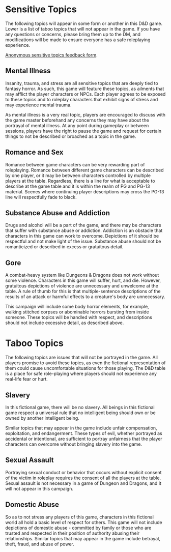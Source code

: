 # Sensitive Topics

The following topics will appear in some form or another in this D&D game. Lower is a list of taboo topics that will not appear in the game. If you have any questions or concerns, please bring them up to the DM, and modifications will be made to ensure everyone has a safe roleplaying experience.

[Anonymous sensitive topics feedback form](https://forms.gle/8UpkmVxeZ1Tj6BnN7).

## Mental Illness 

Insanity, trauma, and stress are all sensitive topics that are deeply tied to fantasy horror. As such, this game will feature these topics, as ailments that may afflict the player characters or NPCs. 
Each player agrees to be exposed to these topics and to roleplay characters that exhibit signs of stress and may experience mental trauma. 

As mental illness is a very real topic, players are encouraged to discuss with the game master beforehand any concerns they may have about the portrayal of mental illness. At any point during gameplay or between sessions, players have the right to pause the game and request for certain things to not be described or broached as a topic in the game. 

## Romance and Sex 

Romance between game characters can be very rewarding part of roleplaying. Romance between different game characters can be described by one player, or it may be between characters controlled by multiple players at the table. Regardless, there is a line for what is acceptable to describe at the game table and it is within the realm of PG and PG-13 material. Scenes where continuing player descriptions may cross the PG-13 line will respectfully fade to black. 

## Substance Abuse and Addiction

Drugs and alcohol will be a part of the game, and there may be characters that suffer with substance abuse or addiction. Addiction is an obstacle that characters in this game can work to overcome. Depictions of it should be respectful and not make light of the issue. Substance abuse should not be romanticized or described in excess or gratuitous detail.

## Gore

A combat-heavy system like Dungeons & Dragons does not work without some violence. Characters in this game will suffer, hurt, and die. However, gratuitous depictions of violence are unnecessary and unwelcome at the table. A rule of thumb for this is that multiple-sentence descriptions of the results of an attack or harmful effects to a creature's body are unnecessary. 

This campaign will include some body horror elements, for example, walking stitched corpses or abominable horrors bursting from inside someone. These topics will be handled with respect, and descriptions should not include excessive detail, as described above.

# Taboo Topics 

The following topics are issues that will not be portrayed in the game. All players promise to avoid these topics, as even the fictional representation of them could cause uncomfortable situations for those playing. The D&D table is a place for safe role-playing where players should not experience any real-life fear or hurt. 

## Slavery 

In this fictional game, there will be no slavery. All beings in this fictional game respect a universal rule that no intelligent being should own or be owned by another intelligent being. 

Similar topics that may appear in the game include unfair compensation, exploitation, and endangerment. These types of evil, whether portrayed as accidental or intentional, are sufficient to portray unfairness that the player characters can overcome without bringing slavery into the game.

## Sexual Assault 

Portraying sexual conduct or behavior that occurs without explicit consent of the victim in roleplay requires the consent of all the players at the table. Sexual assault is not necessary in a game of Dungeon and Dragons, and it will not appear in this campaign.

## Domestic Abuse 

So as to not stress any players of this game, characters in this fictional world all hold a basic level of respect for others. This game will not include depictions of domestic abuse - committed by family or those who are trusted and respected in their position of authority abusing their relationships. Similar topics that may appear in the game include betrayal, theft, fraud, and abuse of power.